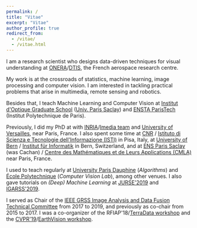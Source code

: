 ```yaml
---
permalink: /
title: "Vitae"
excerpt: "Vitae"
author_profile: true
redirect_from: 
  - /vitae/
  - /vitae.html
---
```


I am a research scientist who designs data-driven techniques for visual understanding at [ONERA](https://www.onera.fr/en)/[DTIS](https://www.onera.fr/en/dtis-information-processing-and-systems), the French aerospace research centre.

My work is at the crossroads of statistics, machine learning, image processing and computer vision. I am interested in tackling practical problems that arise in multimedia, remote sensing and robotics.

Besides that, I teach Machine Learning and Computer Vision at [Institut d'Optique Graduate School](https://www.institutoptique.fr) ([Univ. Paris Saclay](https://www.universite-paris-saclay.fr/en)) and [ENSTA ParisTech](https://www.ensta-paristech.fr) (Institut Polytechnique de Paris).

Previously, I did my PhD at with [INRIA](https://www.inria.fr/en/)/[Imedia team](https://www.inria.fr/en/teams/imedia) and [University of Versailles](http://www.uvsq.fr), near Paris, France. I also spent some time at [CNR](https://www.cnr.it/en) / [Istituto di Scienza e Tecnologie dell'Informazione (ISTI)](https://www.isti.cnr.it/) in Pisa, Italy, at [University of Bern](https://www.unibe.ch/index_eng.html) / [Institut für Informatik](http://www.inf.unibe.ch/) in Bern, Switzerland, and at [ENS Paris Saclay](https://ens-paris-saclay.fr/en) (was Cachan) / [Centre des Mathématiques et de Leurs Applications (CMLA)](http://cmla.ens-paris-saclay.fr/version-anglaise/) near Paris, France.

I used to teach regularly at [University Paris Dauphine](https://www.dauphine.fr/en/welcome.html) (_Algorithms_) and [École Polytechnique](https://www.polytechnique.edu/en) (_Computer Vision Lab_), among other venues. I also gave tutorials on _(Deep) Machine Learning_ at [JURSE'2019](http://www.jurse2019.org) and [IGARSS'2019](https://igarss2019.org/Tutorials.asp#FD3).

I served as Chair of the [IEEE GRSS Image Analysis and Data Fusion Technical Committee](http://www.grss-ieee.org/community/technical-committees/data-fusion/) from 2017 to 2019, and previously as co-chair from 2015 to 2017. I was a co-organizer of the RFIAP'18/[TerraData workshop](https://sites.google.com/view/terradata2018) and the [CVPR'19](http://cvpr2019.thecvf.com/)/[EarthVision workshop](https://www.grss-ieee.org/earthvision2019/). 



